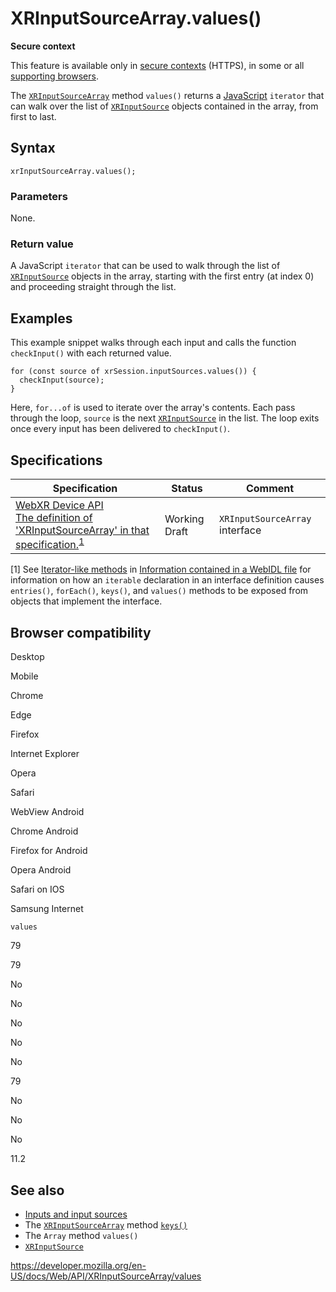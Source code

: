XRInputSourceArray.values()
===========================

**Secure context**

This feature is available only in [secure contexts](https://developer.mozilla.org/en-US/docs/Web/Security/Secure_Contexts) (HTTPS), in some or all [supporting browsers](#browser_compatibility).

The [`XRInputSourceArray`](../xrinputsourcearray) method `values()` returns a [JavaScript](https://developer.mozilla.org/en-US/docs/Glossary/JavaScript) `iterator` that can walk over the list of [`XRInputSource`](../xrinputsource) objects contained in the array, from first to last.

Syntax
------

    xrInputSourceArray.values();

### Parameters

None.

### Return value

A JavaScript `iterator` that can be used to walk through the list of [`XRInputSource`](../xrinputsource) objects in the array, starting with the first entry (at index 0) and proceeding straight through the list.

Examples
--------

This example snippet walks through each input and calls the function `checkInput()` with each returned value.

    for (const source of xrSession.inputSources.values()) {
      checkInput(source);
    }

Here, `for...of` is used to iterate over the array's contents. Each pass through the loop, `source` is the next [`XRInputSource`](../xrinputsource) in the list. The loop exits once every input has been delivered to `checkInput()`.

Specifications
--------------

<table><thead><tr class="header"><th>Specification</th><th>Status</th><th>Comment</th></tr></thead><tbody><tr class="odd"><td><a href="https://immersive-web.github.io/webxr/#xrinputsourcearray">WebXR Device API<br />
<span class="small">The definition of 'XRInputSourceArray' in that specification.</span></a><sup><a href="#spec-iterables">1</a></sup></td><td><span class="spec-wd">Working Draft</span></td><td><code>XRInputSourceArray</code> interface</td></tr></tbody></table>

<span id="spec-iterables">\[1\]</span> See [Iterator-like methods](https://developer.mozilla.org/en-US/docs/MDN/Contribute/Howto/Write_an_API_reference/Information_contained_in_a_WebIDL_file#iterator-like_methods) in [Information contained in a WebIDL file](https://developer.mozilla.org/en-US/docs/MDN/Contribute/Howto/Write_an_API_reference/Information_contained_in_a_WebIDL_file) for information on how an `iterable` declaration in an interface definition causes `entries()`, `forEach()`, `keys()`, and `values()` methods to be exposed from objects that implement the interface.

Browser compatibility
---------------------

Desktop

Mobile

Chrome

Edge

Firefox

Internet Explorer

Opera

Safari

WebView Android

Chrome Android

Firefox for Android

Opera Android

Safari on IOS

Samsung Internet

`values`

79

79

No

No

No

No

No

79

No

No

No

11.2

See also
--------

-   [Inputs and input sources](../webxr_device_api/inputs)
-   The [`XRInputSourceArray`](../xrinputsourcearray) method [`keys()`](keys)
-   The `Array` method `values()`
-   [`XRInputSource`](../xrinputsource)

<a href="https://developer.mozilla.org/en-US/docs/Web/API/XRInputSourceArray/values" class="_attribution-link">https://developer.mozilla.org/en-US/docs/Web/API/XRInputSourceArray/values</a>
